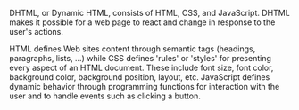DHTML, or Dynamic HTML, consists of HTML, CSS, and JavaScript. DHTML makes it possible for a web page to react and change in response to the user's actions.

HTML defines Web sites content through semantic tags (headings, paragraphs, lists, …) while CSS defines 'rules' or 'styles' for presenting every aspect of an HTML document. These include font size, font color, background color, background position, layout, etc. JavaScript defines dynamic behavior through programming functions for interaction with the user and to handle events such as clicking a button.